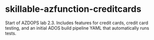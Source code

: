 # skillable-azfunction-creditcards
Start of AZDOPS lab 2.3. Includes features for credit cards, credit card testing, and an initial ADOS build pipeline YAML that automatically runs tests.
